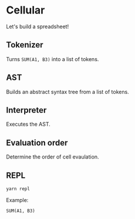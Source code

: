 Cellular
=========

Let's build a spreadsheet!

## Tokenizer

Turns `SUM(A1, B3)` into a list of tokens.

## AST

Builds an abstract syntax tree from a list of tokens.

## Interpreter

Executes the AST.

## Evaluation order

Determine the order of cell evaulation.

## REPL

```bash
yarn repl
```

Example:

```
SUM(A1, B3)
```


